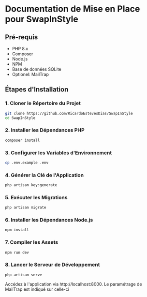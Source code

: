 # Documentation de Mise en Place pour SwapInStyle

## Pré-requis

- PHP 8.x
- Composer
- Node.js
- NPM
- Base de données SQLite
- Optionel: MailTrap

## Étapes d'Installation

### 1. Cloner le Répertoire du Projet

```bash
git clone https://github.com/RicardoEstevesDias/SwapInStyle
cd SwapInStyle
```
### 2. Installer les Dépendances PHP

```bash
composer install
```

### 3. Configurer les Variables d'Environnement

```bash
cp .env.example .env
```

### 4. Générer la Clé de l'Application

```bash
php artisan key:generate
```

### 5. Exécuter les Migrations

```bash
php artisan migrate 
```
### 6. Installer les Dépendances Node.js

```bash
npm install
```
### 7. Compiler les Assets

```bash
npm run dev
```
### 8. Lancer le Serveur de Développement

```bash
php artisan serve
```

Accédez à l'application via http://localhost:8000.
Le paramétrage de MailTrap est indiqué sur celle-ci
